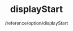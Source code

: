 ---
layout: reference_md
title: displayStart
summary: 
sub: 文档(Options & API) DataTables中文网
since: DataTables 1.10
navcategory: option
keywords: displayStart,option
author: /reference/option/displayStart
---
